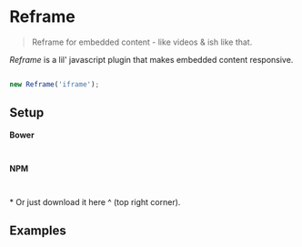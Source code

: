 # Reframe

> Reframe for embedded content - like videos & ish like that.

_Reframe_ is a lil' javascript plugin that makes embedded content responsive. 

```javascript

new Reframe('iframe');

```

## Setup

**Bower**
```terminal


```

**NPM**
```terminal


```
\* Or just download it here ^ (top right corner).

## Examples



